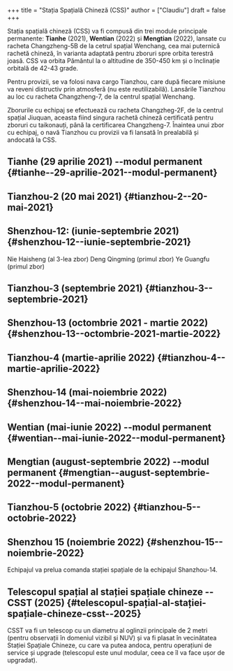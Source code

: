 +++
title = "Stația Spațială Chineză (CSS)"
author = ["Claudiu"]
draft = false
+++

Stația spațială chineză (CSS) va fi compusă din trei module principale permanente: **Tianhe** (2021), **Wentian** (2022) și **Mengtian** (2022), lansate cu racheta Changzheng-5B de la cetrul spațial Wenchang, cea mai puternică rachetă chineză, în varianta adaptată pentru zboruri spre orbita terestră joasă. CSS va orbita Pământul la o altitudine de 350-450 km și o înclinație orbitală de 42-43 grade.

Pentru provizii, se va folosi nava cargo Tianzhou, care după fiecare misiune va reveni distructiv prin atmosferă (nu este reutilizabilă). Lansările Tianzhou au loc cu racheta Changzheng-7, de la centrul spațial Wenchang.

Zborurile cu echipaj se efectuează cu racheta Changzheg-2F, de la centrul spațial Jiuquan, aceasta fiind singura rachetă chineză certificată pentru zboruri cu taikonauți, până la certificarea Changzheng-7. Înaintea unui zbor cu echipaj, o navă Tianzhou cu provizii va fi lansată în prealabilă și andocată la CSS.


## Tianhe (29 aprilie 2021) --modul permanent {#tianhe--29-aprilie-2021--modul-permanent}


## Tianzhou-2 (20 mai 2021) {#tianzhou-2--20-mai-2021}


## Shenzhou-12: (iunie-septembrie 2021) {#shenzhou-12--iunie-septembrie-2021}

Nie Haisheng (al 3-lea zbor)
Deng Qingming (primul zbor)
Ye Guangfu (primul zbor)


## Tianzhou-3 (septembrie 2021) {#tianzhou-3--septembrie-2021}


## Shenzhou-13 (octombrie 2021 - martie 2022) {#shenzhou-13--octombrie-2021-martie-2022}


## Tianzhou-4 (martie-aprilie 2022) {#tianzhou-4--martie-aprilie-2022}


## Shenzhou-14 (mai-noiembrie 2022) {#shenzhou-14--mai-noiembrie-2022}


## Wentian (mai-iunie 2022) --modul permanent {#wentian--mai-iunie-2022--modul-permanent}


## Mengtian (august-septembrie 2022) --modul permanent {#mengtian--august-septembrie-2022--modul-permanent}


## Tianzhou-5 (octobrie 2022) {#tianzhou-5--octobrie-2022}


## Shenzhou 15 (noiembrie 2022) {#shenzhou-15--noiembrie-2022}

Echipajul  va prelua comanda stației spațiale de la echipajul Shanzhou-14.


## Telescopul spațial al stației spațiale chineze --CSST (2025) {#telescopul-spațial-al-stației-spațiale-chineze-csst--2025}

CSST va fi un telescop cu un diametru al oglinzii principale de 2 metri (pentru observații în domeniul vizibil și NUV) și va fi plasat în vecinătatea Stației Spațiale Chineze, cu care va putea andoca, pentru operațiuni de service și upgrade (telescopul este unul modular, ceea ce îl va face ușor de upgradat).